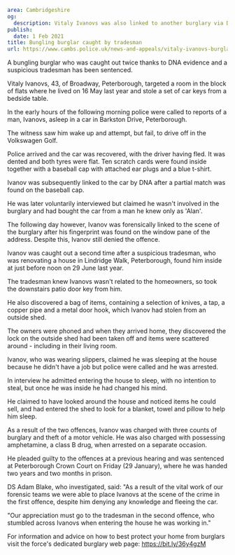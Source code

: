 ```yaml
area: Cambridgeshire
og:
  description: Vitaly Ivanovs was also linked to another burglary via DNA
publish:
  date: 1 Feb 2021
title: Bungling burglar caught by tradesman
url: https://www.cambs.police.uk/news-and-appeals/vitaly-ivanovs-burglary-sentencing
```

A bungling burglar who was caught out twice thanks to DNA evidence and a suspicious tradesman has been sentenced.

Vitaly Ivanovs, 43, of Broadway, Peterborough, targeted a room in the block of flats where he lived on 16 May last year and stole a set of car keys from a bedside table.

In the early hours of the following morning police were called to reports of a man, Ivanovs, asleep in a car in Barkston Drive, Peterborough.

The witness saw him wake up and attempt, but fail, to drive off in the Volkswagen Golf.

Police arrived and the car was recovered, with the driver having fled. It was dented and both tyres were flat. Ten scratch cards were found inside together with a baseball cap with attached ear plugs and a blue t-shirt.

Ivanov was subsequently linked to the car by DNA after a partial match was found on the baseball cap.

He was later voluntarily interviewed but claimed he wasn't involved in the burglary and had bought the car from a man he knew only as 'Alan'.

The following day however, Ivanov was forensically linked to the scene of the burglary after his fingerprint was found on the window pane of the address. Despite this, Ivanov still denied the offence.

Ivanov was caught out a second time after a suspicious tradesman, who was renovating a house in Lindridge Walk, Peterborough, found him inside at just before noon on 29 June last year.

The tradesman knew Ivanovs wasn't related to the homeowners, so took the downstairs patio door key from him.

He also discovered a bag of items, containing a selection of knives, a tap, a copper pipe and a metal door hook, which Ivanov had stolen from an outside shed.

The owners were phoned and when they arrived home, they discovered the lock on the outside shed had been taken off and items were scattered around - including in their living room.

Ivanov, who was wearing slippers, claimed he was sleeping at the house because he didn't have a job but police were called and he was arrested.

In interview he admitted entering the house to sleep, with no intention to steal, but once he was inside he had changed his mind.

He claimed to have looked around the house and noticed items he could sell, and had entered the shed to look for a blanket, towel and pillow to help him sleep.

As a result of the two offences, Ivanov was charged with three counts of burglary and theft of a motor vehicle. He was also charged with possessing amphetamine, a class B drug, when arrested on a separate occasion.

He pleaded guilty to the offences at a previous hearing and was sentenced at Peterborough Crown Court on Friday (29 January), where he was handed two years and two months in prison.

DS Adam Blake, who investigated, said: "As a result of the vital work of our forensic teams we were able to place Ivanovs at the scene of the crime in the first offence, despite him denying any knowledge and fleeing the car.

"Our appreciation must go to the tradesman in the second offence, who stumbled across Ivanovs when entering the house he was working in."

For information and advice on how to best protect your home from burglars visit the force's dedicated burglary web page: https://bit.ly/36y4gzM
